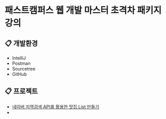 # 패스트캠퍼스 웹 개발 마스터 초격차 패키지 강의 
## :clipboard: 개발환경
* IntelliJ
* Postman
* Sourcetree
* GitHub

## :clipboard: 프로젝트 
* <a href="https://github.com/jaero0725/FastCampusSpring/tree/main/naverApiProject">네이버 지역검색 API를 활용한 맛집 List 만들기</a>
* 
